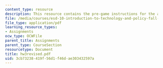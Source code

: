 ```yaml
---
content_type: resource
description: This resource contains the pre-game instructions for the assignment.
file: /media/courses/esd-10-introduction-to-technology-and-policy-fall-2006/3cb73238419f56d1f46dae303432597a_hw3revised.pdf
file_type: application/pdf
learning_resource_types:
- Assignments
ocw_type: OCWFile
parent_title: Assignments
parent_type: CourseSection
resourcetype: Document
title: hw3revised.pdf
uid: 3cb73238-419f-56d1-f46d-ae303432597a
---
```


